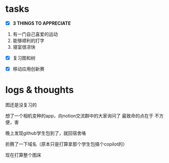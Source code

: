 # tasks
- [x] **3 THINGS TO APPRECIATE**
1. 有一门自己喜爱的运动
2. 能够顺利的打字
3. 寝室很凉快
- [x] 复习图和树
- [x] 移动应用创新赛


# logs & thoughts

图还是没复习的

想了一个相机变种的app，向notion交流群中的大家询问了
最致命的点在于 不方便，害

晚上发现github学生包到了，就回宿舍咯


折腾了一下域名（原本只是打算拿那个学生包搞个copilot的）


现在打算整个图床




